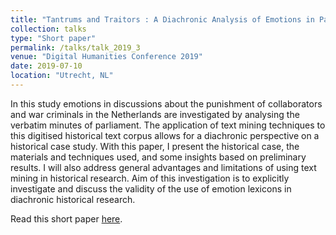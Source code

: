 ```yaml
---
title: "Tantrums and Traitors : A Diachronic Analysis of Emotions in Parliamentary Debates on War Criminals and Collaborators"
collection: talks
type: "Short paper"
permalink: /talks/talk_2019_3
venue: "Digital Humanities Conference 2019"
date: 2019-07-10
location: "Utrecht, NL"
---
```

In this study emotions in discussions about the punishment of collaborators and war criminals in the Netherlands are investigated by analysing the verbatim minutes of parliament. The application of text mining techniques to this digitised historical text corpus allows for a diachronic perspective on a historical case study. With this paper, I present the historical case, the materials and techniques used, and some insights based on preliminary results. I will also address general advantages and limitations of using text mining in historical research. Aim of this investigation is to explicitly investigate and discuss the validity of the use of emotion lexicons in diachronic historical research.

Read this short paper <a href="https://dev.clariah.nl/files/dh2019/boa/0237.html" target="blank">here</a>.
